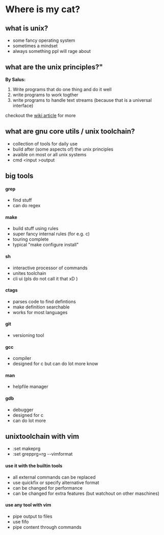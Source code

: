 # Where is my cat?
## what is unix? ##
- some fancy operating system
- sometimes a mindset
- always something ppl will rage about

## what are the unix principles?"
__By Salus:__
1. Write programs that do one thing and do it well
2. write programs to work togther
3. write programs to handle text streams (because that is a universal interface)

checkout the [wiki article](https://en.wikipedia.org/wiki/Unix_philosophy) for more

## what are gnu core utils / unix toolchain? ##
- collection of tools for daily use
- build after (some aspects of) the unix principles
- avaible on most or all unix systems
- cmd \<input \>output
## big tools ##

#### grep ####
- find stuff
- can do regex

#### make ####
- build stuff using rules
- super fancy internal rules (for e.g. c)
- touring complete
- typical "make configure install"

#### sh ####
- interactive processor of commands
- unites toolchain
- cli ui (pls do not call it that xD )


#### ctags ####
- parses code to find defintions
- make definition searchable
- works for most languages

#### git ####
- versioning tool

#### gcc ####
- compiler
- designed for c but can do lot more know

#### man ####
- helpfile manager

#### gdb ####
- debugger
- designed for c
- can do lot more
## unixtoolchain with vim ##
- :set makeprg
- :set grepprg=rg --vimformat

#### use it with the builtin tools ####
- all external commands can be replaced
- use quickfix or specify alternative format
- can be changed for performance 
- can be changed for extra features (but watchout on other maschines)

#### use any tool with vim ####
- pipe output to files
- use fifo
- pipe content through commands
